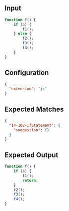
## Input
```javascript input
function f() {
    if (a) {
        f1();
    } else {
        f2();
        f3();
        f4();
    }
}
```

## Configuration
```json configuration
{
  "extension": "js"
}
```

## Expected Matches
```json expected matches
{
  "14-102-IfStatement": {
    "suggestion": {}
  }
}
```

## Expected Output
```javascript expected output
function f() {
    if (a) {
        f1();
        return;
    }
    f2();
    f3();
    f4();
}
```
